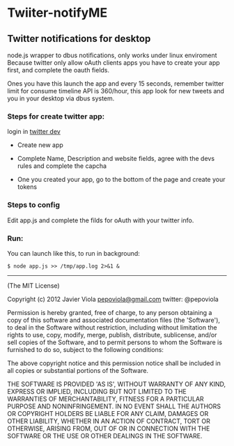 # Twiiter-notifyME #

## Twitter notifications for desktop ##

 node.js wrapper to dbus notifications, only works under linux enviroment 
 Because twitter only allow oAuth clients apps you have to create your app
 first, and complete the oauth fields.

 Ones you have this launch the app and every 15 seconds, remember twitter limit
 for consume timeline API is 360/hour, this app look for new tweets and you in
 your desktop via dbus system.

### Steps for create twitter app: ###

  [twitter dev]:"https://dev.twitter.com/apps"
  login in [twitter dev]
 
  * Create new app
 
  * Complete Name, Description and website fields, agree with the devs rules and complete the capcha
  
  * One you created your app, go to the bottom of the page and create your tokens

### Steps to config ###
  Edit app.js and complete the filds for oAuth with your twitter info.


### Run: ###
 
 You can launch like this, to run in background:
 
 	$ node app.js >> /tmp/app.log 2>&1 &
 
---

(The MIT License)

Copyright (c) 2012 Javier Viola <pepoviola@gmail.com> twitter: @pepoviola

Permission is hereby granted, free of charge, to any person obtaining a copy of this software and associated documentation files (the 'Software'), to deal in the Software without restriction, including without limitation the rights to use, copy, modify, merge, publish, distribute, sublicense, and/or sell copies of the Software, and to permit persons to whom the Software is furnished to do so, subject to the following conditions:

The above copyright notice and this permission notice shall be included in all copies or substantial portions of the Software.

THE SOFTWARE IS PROVIDED 'AS IS', WITHOUT WARRANTY OF ANY KIND, EXPRESS OR IMPLIED, INCLUDING BUT NOT LIMITED TO THE WARRANTIES OF MERCHANTABILITY, FITNESS FOR A PARTICULAR PURPOSE AND NONINFRINGEMENT. IN NO EVENT SHALL THE AUTHORS OR COPYRIGHT HOLDERS BE LIABLE FOR ANY CLAIM, DAMAGES OR OTHER LIABILITY, WHETHER IN AN ACTION OF CONTRACT, TORT OR OTHERWISE, ARISING FROM, OUT OF OR IN CONNECTION WITH THE SOFTWARE OR THE USE OR OTHER DEALINGS IN THE SOFTWARE.


